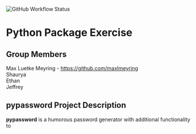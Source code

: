 ![GitHub Workflow Status](https://github.com/software-students-spring2025/3-python-package-ejsm/actions/workflows/build.yaml/badge.svg?branch=main)

# Python Package Exercise

## Group Members
Max Luetke Meyring - https://github.com/maxlmeyring  
Shaurya  
Ethan  
Jeffrey  

## pypassword Project Description
**pypassword** is a humorous password generator with additional functionality to 
